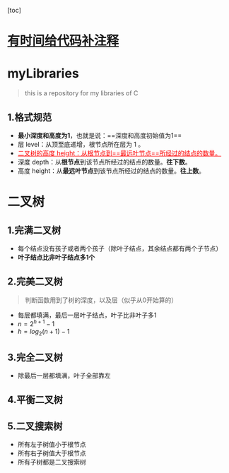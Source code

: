 [toc]
# <u>**有时间给代码补注释**</u>
# myLibraries
>this is a repository for my libraries of C
## 1.格式规范
- **最小深度和高度为1**，也就是说：==深度和高度初始值为1==
- 层 level：从顶至底递增，根节点所在层为 1 。
- <u style="color:red">二叉树的高度 height：从根节点到==最远叶节点==所经过的结点的数量。</u>
- 深度 depth：从**根节点**到该节点所经过的结点的数量。**往下数**。
- 高度 height：从**最远叶节点**到该节点所经过的结点的数量。**往上数**。
# 二叉树
## 1.完满二叉树
- 每个结点没有孩子或者两个孩子（除叶子结点，其余结点都有两个子节点）
- **叶子结点比非叶子结点多1个**
## 2.完美二叉树
>判断函数用到了树的深度，以及层（似乎从0开始算的）
- 每层都填满，最后一层叶子结点，叶子比非叶子多1
- $n=2^{h+1}-1$
- $h=log_2{(n+1)}-1$
## 3.完全二叉树
- 除最后一层都填满，叶子全部靠左
## 4.平衡二叉树
## 5.二叉搜索树
- 所有左子树值小于根节点
- 所有右子树值大于根节点
- 所有子树都是二叉搜索树